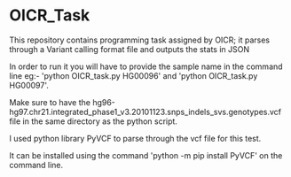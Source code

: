 # OICR_Task
This repository contains programming task assigned by OICR; it parses through a Variant calling format file and outputs the stats in JSON

In order to run it you will have to provide the sample name in the command line eg:- 'python OICR_task.py HG00096' and 'python OICR_task.py HG00097'.

Make sure to have the hg96-hg97.chr21.integrated_phase1_v3.20101123.snps_indels_svs.genotypes.vcf file in the same directory as the python script.

I used python library PyVCF to parse through the vcf file for this test. 

It can be installed using the command 'python -m pip install PyVCF' on the command line.  
